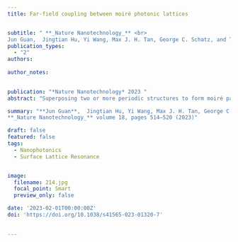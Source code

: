 ```yaml
---
title: Far-field coupling between moiré photonic lattices 


subtitle: " **_Nature Nanotechnology_** <br> 
Jun Guan,  Jingtian Hu, Yi Wang, Max J. H. Tan, George C. Schatz, and Teri W. Odom"
publication_types:
  - "2"
authors: 
  
author_notes:
  

publication: "*Nature Nanotechnology* 2023 "
abstract: "Superposing two or more periodic structures to form moiré patterns is emerging as a promising platform to confine and manipulate light. However, moiré-facilitated interactions and phenomena have been constrained to the vicinity of moiré lattices. Here we report on the observation of ultralong-range coupling between photonic lattices in bilayer and multilayer moiré architectures mediated by dark surface lattice resonances in the vertical direction. We show that two-dimensional plasmonic nanoparticle lattices enable twist-angle-controlled directional lasing emission, even when the lattices are spatially separated by distances exceeding three orders of magnitude of lattice periodicity. Our discovery of far-field interlattice coupling opens the possibility of using the out-of-plane dimension for optical manipulation on the nanoscale and microscale."

summary: "**Jun Guan**,  Jingtian Hu, Yi Wang, Max J. H. Tan, George C. Schatz, and Teri W. Odom 
**_Nature Nanotechnology_** volume 18, pages 514–520 (2023)"

draft: false
featured: false
tags:
  - Nanophotonics
  - Surface Lattice Resonance


image:
  filename: 214.jpg
  focal_point: Smart
  preview_only: false

date: '2023-02-01T00:00:00Z'
doi: 'https://doi.org/10.1038/s41565-023-01320-7'
 

---
```


